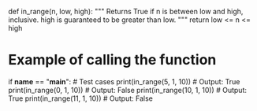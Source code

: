 <!-- Problem Statement
Implement the following function which takes in 3 integers as parameters:

def in_range(n, low, high) """ Returns True if n is between low and high, inclusive. high is guaranteed to be greater than low. """ -->

def in_range(n, low, high):
    """
    Returns True if n is between low and high, inclusive.
    high is guaranteed to be greater than low.
    """
    return low <= n <= high

# Example of calling the function
if __name__ == "__main__":
    # Test cases
    print(in_range(5, 1, 10))   # Output: True
    print(in_range(0, 1, 10))   # Output: False
    print(in_range(10, 1, 10))  # Output: True
    print(in_range(11, 1, 10))  # Output: False
